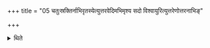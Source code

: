 +++
title = "05 चतुःस्रक्तिर्नाभिरृतस्येत्युत्तरवेदिमभिमृश्य सदो विश्वायुरित्युत्तरेणोत्तरनाभिङ्"

+++

<details><summary>थिते</summary>

चतुःस्रक्तिर्नाभिरृतस्येत्युत्तरवेदिमभिमृश्य सदो विश्वायुरित्युत्तरेणोत्तरनाभिं खरौ न्युप्यानुव्यूहति ५
</details>

